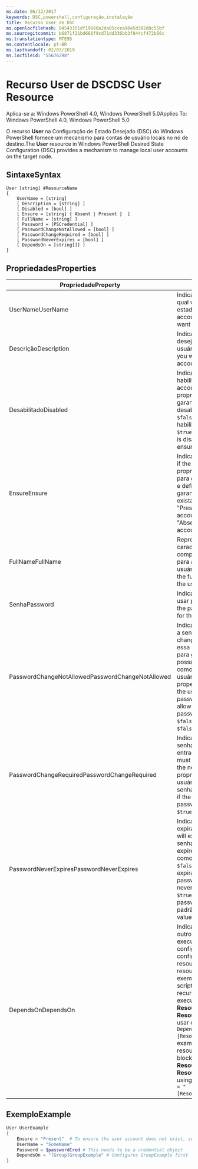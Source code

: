 ```yaml
---
ms.date: 06/12/2017
keywords: DSC,powershell,configuração,instalação
title: Recurso User de DSC
ms.openlocfilehash: 04543351df19160a2da05ccea96e5d392d8c55bf
ms.sourcegitcommit: b6871f21bd666f9cd71dd336bb3f844cf472b56c
ms.translationtype: MTE95
ms.contentlocale: pt-BR
ms.lasthandoff: 02/03/2019
ms.locfileid: "55676298"
---
```

# <a name="dsc-user-resource"></a><span data-ttu-id="e4366-103">Recurso User de DSC</span><span class="sxs-lookup"><span data-stu-id="e4366-103">DSC User Resource</span></span>

<span data-ttu-id="e4366-104">Aplica-se a: Windows PowerShell 4.0, Windows PowerShell 5.0</span><span class="sxs-lookup"><span data-stu-id="e4366-104">Applies To: Windows PowerShell 4.0, Windows PowerShell 5.0</span></span>

<span data-ttu-id="e4366-105">O recurso **User** na Configuração de Estado Desejado (DSC) do Windows PowerShell fornece um mecanismo para contas de usuário locais no nó de destino.</span><span class="sxs-lookup"><span data-stu-id="e4366-105">The **User** resource in Windows PowerShell Desired State Configuration (DSC) provides a mechanism to manage local user accounts on the target node.</span></span>

## <a name="syntax"></a><span data-ttu-id="e4366-106">Sintaxe</span><span class="sxs-lookup"><span data-stu-id="e4366-106">Syntax</span></span>

```
User [string] #ResourceName
{
    UserName = [string]
    [ Description = [string] ]
    [ Disabled = [bool] ]
    [ Ensure = [string] { Absent | Present }  ]
    [ FullName = [string] ]
    [ Password = [PSCredential] ]
    [ PasswordChangeNotAllowed = [bool] ]
    [ PasswordChangeRequired = [bool] ]
    [ PasswordNeverExpires = [bool] ]
    [ DependsOn = [string[]] ]
}
```

## <a name="properties"></a><span data-ttu-id="e4366-107">Propriedades</span><span class="sxs-lookup"><span data-stu-id="e4366-107">Properties</span></span>

|  <span data-ttu-id="e4366-108">Propriedade</span><span class="sxs-lookup"><span data-stu-id="e4366-108">Property</span></span>  |  <span data-ttu-id="e4366-109">Descrição</span><span class="sxs-lookup"><span data-stu-id="e4366-109">Description</span></span>   |
|---|---|
| <span data-ttu-id="e4366-110">UserName</span><span class="sxs-lookup"><span data-stu-id="e4366-110">UserName</span></span>| <span data-ttu-id="e4366-111">Indica o nome da conta para a qual você deseja garantir um estado específico.</span><span class="sxs-lookup"><span data-stu-id="e4366-111">Indicates the account name for which you want to ensure a specific state.</span></span>|
| <span data-ttu-id="e4366-112">Descrição</span><span class="sxs-lookup"><span data-stu-id="e4366-112">Description</span></span>| <span data-ttu-id="e4366-113">Indica a descrição que você deseja usar para a conta de usuário.</span><span class="sxs-lookup"><span data-stu-id="e4366-113">Indicates the description you want to use for the user account.</span></span>|
| <span data-ttu-id="e4366-114">Desabilitado</span><span class="sxs-lookup"><span data-stu-id="e4366-114">Disabled</span></span>| <span data-ttu-id="e4366-115">Indica se a conta está habilitada.</span><span class="sxs-lookup"><span data-stu-id="e4366-115">Indicates if the account is enabled.</span></span> <span data-ttu-id="e4366-116">Defina essa propriedade como `$true` para garantir que essa conta esteja desabilitada e defina-a como `$false` para garantir que esteja habilitada.</span><span class="sxs-lookup"><span data-stu-id="e4366-116">Set this property to `$true` to ensure that this account is disabled, and set it to `$false` to ensure that it is enabled.</span></span>|
| <span data-ttu-id="e4366-117">Ensure</span><span class="sxs-lookup"><span data-stu-id="e4366-117">Ensure</span></span>| <span data-ttu-id="e4366-118">Indica se a conta existe.</span><span class="sxs-lookup"><span data-stu-id="e4366-118">Indicates if the account exists.</span></span> <span data-ttu-id="e4366-119">Defina essa propriedade como "Present" para garantir que a conta exista e defina-o como "Absent" para garantir que a conta não exista.</span><span class="sxs-lookup"><span data-stu-id="e4366-119">Set this property to "Present" to ensure that the account exists, and set it to "Absent" to ensure that the account does not exist.</span></span>|
| <span data-ttu-id="e4366-120">FullName</span><span class="sxs-lookup"><span data-stu-id="e4366-120">FullName</span></span>| <span data-ttu-id="e4366-121">Representa uma cadeia de caracteres com o nome completo que você deseja usar para a conta de usuário.</span><span class="sxs-lookup"><span data-stu-id="e4366-121">Represents a string with the full name you want to use for the user account.</span></span>|
| <span data-ttu-id="e4366-122">Senha</span><span class="sxs-lookup"><span data-stu-id="e4366-122">Password</span></span>| <span data-ttu-id="e4366-123">Indica a senha que você deseja usar para essa conta.</span><span class="sxs-lookup"><span data-stu-id="e4366-123">Indicates the password you want to use for this account.</span></span> |
| <span data-ttu-id="e4366-124">PasswordChangeNotAllowed</span><span class="sxs-lookup"><span data-stu-id="e4366-124">PasswordChangeNotAllowed</span></span>| <span data-ttu-id="e4366-125">Indica se o usuário pode alterar a senha.</span><span class="sxs-lookup"><span data-stu-id="e4366-125">Indicates if the user can change the password.</span></span> <span data-ttu-id="e4366-126">Defina essa propriedade como `$true` para garantir que o usuário não possa alterar a senha e defina-a como `$false` para permitir que o usuário altere a senha.</span><span class="sxs-lookup"><span data-stu-id="e4366-126">Set this property to `$true` to ensure that the user cannot change the password, and set it to `$false` to allow the user to change the password.</span></span> <span data-ttu-id="e4366-127">O valor padrão é `$false`.</span><span class="sxs-lookup"><span data-stu-id="e4366-127">The default value is `$false`.</span></span>|
| <span data-ttu-id="e4366-128">PasswordChangeRequired</span><span class="sxs-lookup"><span data-stu-id="e4366-128">PasswordChangeRequired</span></span>| <span data-ttu-id="e4366-129">Indica se o usuário deve alterar a senha na próxima entrada.</span><span class="sxs-lookup"><span data-stu-id="e4366-129">Indicates if the user must change the password at the next sign in.</span></span> <span data-ttu-id="e4366-130">Defina essa propriedade como `$true` se o usuário precisar alterar a senha.</span><span class="sxs-lookup"><span data-stu-id="e4366-130">Set this property to `$true` if the user must change the password.</span></span> <span data-ttu-id="e4366-131">O valor padrão é `$true`.</span><span class="sxs-lookup"><span data-stu-id="e4366-131">The default value is `$true`.</span></span>|
| <span data-ttu-id="e4366-132">PasswordNeverExpires</span><span class="sxs-lookup"><span data-stu-id="e4366-132">PasswordNeverExpires</span></span>| <span data-ttu-id="e4366-133">Indica se a senha vai expirar.</span><span class="sxs-lookup"><span data-stu-id="e4366-133">Indicates if the password will expire.</span></span> <span data-ttu-id="e4366-134">Para garantir que a senha para essa conta nunca expire, defina essa propriedade como `$true`; defina-a como `$false` caso a senha vá expirar.</span><span class="sxs-lookup"><span data-stu-id="e4366-134">To ensure that the password for this account will never expire, set this property to `$true`, and set it to `$false` if the password will expire.</span></span> <span data-ttu-id="e4366-135">O valor padrão é `$false`.</span><span class="sxs-lookup"><span data-stu-id="e4366-135">The default value is `$false`.</span></span>|
| <span data-ttu-id="e4366-136">DependsOn</span><span class="sxs-lookup"><span data-stu-id="e4366-136">DependsOn</span></span> | <span data-ttu-id="e4366-137">Indica que a configuração de outro recurso deve ser executada antes de ele ser configurado.</span><span class="sxs-lookup"><span data-stu-id="e4366-137">Indicates that the configuration of another resource must run before this resource is configured.</span></span> <span data-ttu-id="e4366-138">Por exemplo, se a ID do bloco de script de configuração do recurso que você deseja executar primeiro for **ResourceName** e seu tipo for **ResourceType**, a sintaxe para usar essa propriedade será `DependsOn = "[ResourceType]ResourceName"`.</span><span class="sxs-lookup"><span data-stu-id="e4366-138">For example, if the ID of the resource configuration script block that you want to run first is **ResourceName** and its type is **ResourceType**, the syntax for using this property is `DependsOn = "[ResourceType]ResourceName"`.</span></span>|

## <a name="example"></a><span data-ttu-id="e4366-139">Exemplo</span><span class="sxs-lookup"><span data-stu-id="e4366-139">Example</span></span>

```powershell
User UserExample
{
    Ensure = "Present"  # To ensure the user account does not exist, set Ensure to "Absent"
    UserName = "SomeName"
    Password = $passwordCred # This needs to be a credential object
    DependsOn = "[Group]GroupExample" # Configures GroupExample first
}
```